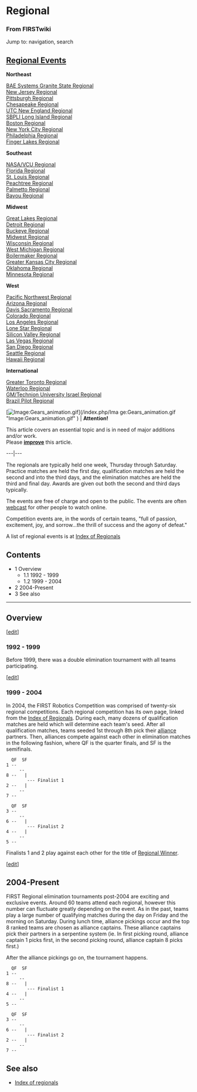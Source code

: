 # Regional

### From FIRSTwiki

Jump to: navigation, search

[Regional Events](/index.php/Index_of_Regionals "Index of Regionals" )  
---  
  
**Northeast**  

[BAE Systems Granite State
Regional](/index.php/BAE_Systems_Granite_State_Regional "BAE Systems Granite
State Regional" )  
[New Jersey Regional](/index.php/New_Jersey_Regional "New Jersey Regional" )  
[Pittsburgh Regional](/index.php/Pittsburgh_Regional "Pittsburgh Regional" )  
[Chesapeake Regional](/index.php/Chesapeake_Regional "Chesapeake Regional" )  
[UTC New England Regional](/index.php/UTC_New_England_Regional "UTC New
England Regional" )  
[SBPLI Long Island Regional](/index.php/SBPLI_Long_Island_Regional "SBPLI Long
Island Regional" )  
[Boston Regional](/index.php/Boston_Regional "Boston Regional" )  
[New York City Regional](/index.php/New_York_City_Regional "New York City
Regional" )  
[Philadelphia Regional](/index.php/Philadelphia_Regional "Philadelphia
Regional" )  
[Finger Lakes Regional](/index.php/Finger_Lakes_Regional "Finger Lakes
Regional" )  

**Southeast**  

[NASA/VCU Regional](/index.php/NASA/VCU_Regional "NASA/VCU Regional" )  
[Florida Regional](/index.php/Florida_Regional "Florida Regional" )  
[St. Louis Regional](/index.php/St._Louis_Regional "St. Louis Regional" )  
[Peachtree Regional](/index.php/Peachtree_Regional "Peachtree Regional" )  
[Palmetto Regional](/index.php/Palmetto_Regional "Palmetto Regional" )  
[Bayou Regional](/index.php/Bayou_Regional "Bayou Regional" )  

**Midwest**  

[Great Lakes Regional](/index.php/Great_Lakes_Regional "Great Lakes Regional"
)  
[Detroit Regional](/index.php/Detroit_Regional "Detroit Regional" )  
[Buckeye Regional](/index.php/Buckeye_Regional "Buckeye Regional" )  
[Midwest Regional](/index.php/Midwest_Regional "Midwest Regional" )  
[Wisconsin Regional](/index.php/Wisconsin_Regional "Wisconsin Regional" )  
[West Michigan Regional](/index.php/West_Michigan_Regional "West Michigan
Regional" )  
[Boilermaker Regional](/index.php/Boilermaker_Regional "Boilermaker Regional"
)  
[Greater Kansas City Regional](/index.php/Greater_Kansas_City_Regional
"Greater Kansas City Regional" )  
[Oklahoma Regional](/index.php/Oklahoma_Regional "Oklahoma Regional" )  
[Minnesota Regional](/index.php/Minnesota_Regional "Minnesota Regional" )  

**West**  

[Pacific Northwest Regional](/index.php/Pacific_Northwest_Regional "Pacific
Northwest Regional" )  
[Arizona Regional](/index.php/Arizona_Regional "Arizona Regional" )  
[Davis Sacramento Regional](/index.php/Davis_Sacramento_Regional "Davis
Sacramento Regional" )  
[Colorado Regional](/index.php/Colorado_Regional "Colorado Regional" )  
[Los Angeles Regional](/index.php/Los_Angeles_Regional "Los Angeles Regional"
)  
[Lone Star Regional](/index.php/Lone_Star_Regional "Lone Star Regional" )  
[Silicon Valley Regional](/index.php/Silicon_Valley_Regional "Silicon Valley
Regional" )  
[Las Vegas Regional](/index.php/Las_Vegas_Regional "Las Vegas Regional" )  
[San Diego Regional](/index.php/San_Diego_Regional "San Diego Regional" )  
[Seattle Regional](/index.php/Seattle_Regional "Seattle Regional" )  
[Hawaii Regional](/index.php/Hawaii_Regional "Hawaii Regional" )  

**International**  

[Greater Toronto Regional](/index.php/Greater_Toronto_Regional "Greater
Toronto Regional" )  
[Waterloo Regional](/index.php/Waterloo_Regional "Waterloo Regional" )  
[GM/Technion University Israel
Regional](/index.php/GM/Technion_University_Israel_Regional "GM/Technion
University Israel Regional" )  
[Brazil Pilot Regional](/index.php/Brazil_Pilot_Regional "Brazil Pilot
Regional" )  
  
  
  

[![Image:Gears_animation.gif](/media/1/14/Gears_animation.gif)](/index.php/Ima
ge:Gears_animation.gif "Image:Gears_animation.gif" ) |  **Attention!**  

This article covers an essential topic and is in need of major additions
and/or work.  
Please
**[improve](http://www.firstwiki.net/index.php?title=Regional&action=edit
"http://www.firstwiki.net/index.php?title=Regional&action=edit" )** this
article.  
  
---|---  
  
  
The regionals are typically held one week, Thursday through Saturday. Practice
matches are held the first day, qualification matches are held the second and
into the third days, and the elimination matches are held the third and final
day. Awards are given out both the second and third days typically.

The events are free of charge and open to the public. The events are often
[webcast](/index.php/Webcasting_and_Recording "Webcasting and Recording" ) for
other people to watch online.

Competition events are, in the words of certain teams, "full of passion,
excitement, joy, and sorrow…the thrill of success and the agony of defeat."

A list of regional events is at [Index of
Regionals](/index.php/Index_of_Regionals "Index of Regionals" )

## Contents

  * 1 Overview
    * 1.1 1992 - 1999
    * 1.2 1999 - 2004
  * 2 2004-Present
  * 3 See also  
---  
  

##  Overview

[[edit](/index.php?title=Regional&action=edit&section=2 "Edit section: 1992 -
1999" )]

###  1992 - 1999

Before 1999, there was a double elimination tournament with all teams
participating.

[[edit](/index.php?title=Regional&action=edit&section=3 "Edit section: 1999 -
2004" )]

###  1999 - 2004

In 2004, the FIRST Robotics Competition was comprised of twenty-six regional
competitions. Each regional competition has its own page, linked from the
[Index of Regionals](/index.php/Index_of_Regionals "Index of Regionals" ).
During each, many dozens of qualification matches are held which will
determine each team's seed. After all qualification matches, teams seeded 1st
through 8th pick their [alliance](/index.php/Alliance "Alliance" ) partners.
Then, alliances compete against each other in elimination matches in the
following fashion, where QF is the quarter finals, and SF is the semifinals.

    
    
      QF  SF  
    1 -- 
         -- 
    8 --   |
            --- Finalist 1
    2 --   |
         -- 
    7 -- 
    
      QF  SF  
    3 -- 
         -- 
    6 --   |
            --- Finalist 2
    4 --   |
         -- 
    5 -- 
    

Finalists 1 and 2 play against each other for the title of [Regional
Winner](/index.php/Regional_Winner "Regional Winner" ).

[[edit](/index.php?title=Regional&action=edit&section=4 "Edit section:
2004-Present" )]

## 2004-Present

FIRST Regional elimination tournaments post-2004 are exciting and exclusive
events. Around 60 teams attend each regional, however this number can
fluctuate greatly depending on the event. As in the past, teams play a large
number of qualifying matches during the day on Friday and the morning on
Saturday. During lunch time, alliance pickings occur and the top 8 ranked
teams are chosen as alliance captains. These alliance captains pick their
partners in a serpentine system (ie. In first picking round, alliance captain
1 picks first, in the second picking round, alliance captain 8 picks first.)

After the alliance pickings go on, the tournament happens.

    
    
      QF  SF  
    1 -- 
         -- 
    8 --   |
            --- Finalist 1
    4 --   |
         -- 
    5 -- 
    
      QF  SF  
    3 -- 
         -- 
    6 --   |
            --- Finalist 2
    2 --   |
         -- 
    7 -- 
    


##  See also

  * [Index of regionals](/index.php/Index_of_regionals "Index of regionals" )

